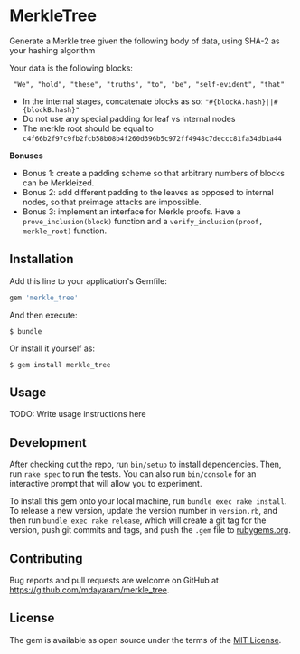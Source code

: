 # MerkleTree

Generate a Merkle tree given the following body of data, using SHA-2 as your hashing algorithm

Your data is the following blocks:

```
 "We", "hold", "these", "truths", "to", "be", "self-evident", "that"
```

* In the internal stages, concatenate blocks as so: `"#{blockA.hash}||#{blockB.hash}"`
* Do not use any special padding for leaf vs internal nodes
* The merkle root should be equal to `c4f66b2f97c9fb2fcb58b08b4f260d396b5c972ff4948c7deccc81fa34db1a44`

**Bonuses**

* Bonus 1: create a padding scheme so that arbitrary numbers of blocks can be Merkleized.
* Bonus 2: add different padding to the leaves as opposed to internal nodes, so that preimage attacks are impossible.
* Bonus 3: implement an interface for Merkle proofs. Have a `prove_inclusion(block)` function and a `verify_inclusion(proof, merkle_root)` function.

## Installation

Add this line to your application's Gemfile:

```ruby
gem 'merkle_tree'
```

And then execute:

    $ bundle

Or install it yourself as:

    $ gem install merkle_tree

## Usage

TODO: Write usage instructions here

## Development

After checking out the repo, run `bin/setup` to install dependencies. Then, run `rake spec` to run the tests. You can also run `bin/console` for an interactive prompt that will allow you to experiment.

To install this gem onto your local machine, run `bundle exec rake install`. To release a new version, update the version number in `version.rb`, and then run `bundle exec rake release`, which will create a git tag for the version, push git commits and tags, and push the `.gem` file to [rubygems.org](https://rubygems.org).

## Contributing

Bug reports and pull requests are welcome on GitHub at https://github.com/mdayaram/merkle_tree.

## License

The gem is available as open source under the terms of the [MIT License](https://opensource.org/licenses/MIT).

